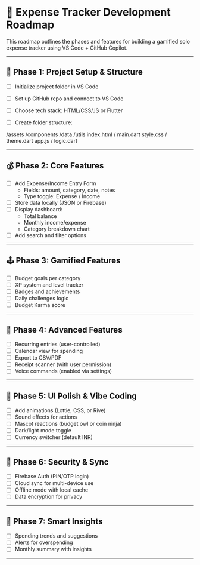 # 🚀 Expense Tracker Development Roadmap

This roadmap outlines the phases and features for building a gamified solo expense tracker using VS Code + GitHub Copilot.

---

## 🧱 Phase 1: Project Setup & Structure

- [ ] Initialize project folder in VS Code
- [ ] Set up GitHub repo and connect to VS Code
- [ ] Choose tech stack: HTML/CSS/JS or Flutter
- [ ] Create folder structure:


/assets
/components
/data
/utils
index.html / main.dart
style.css / theme.dart
app.js / logic.dart


---

## 💰 Phase 2: Core Features

- [ ] Add Expense/Income Entry Form
  - Fields: amount, category, date, notes
  - Type toggle: Expense / Income
- [ ] Store data locally (JSON or Firebase)
- [ ] Display dashboard:
  - Total balance
  - Monthly income/expense
  - Category breakdown chart
- [ ] Add search and filter options

---

## 🕹️ Phase 3: Gamified Features

- [ ] Budget goals per category
- [ ] XP system and level tracker
- [ ] Badges and achievements
- [ ] Daily challenges logic
- [ ] Budget Karma score

---

## 🧪 Phase 4: Advanced Features

- [ ] Recurring entries (user-controlled)
- [ ] Calendar view for spending
- [ ] Export to CSV/PDF
- [ ] Receipt scanner (with user permission)
- [ ] Voice commands (enabled via settings)

---

## 🎨 Phase 5: UI Polish & Vibe Coding

- [ ] Add animations (Lottie, CSS, or Rive)
- [ ] Sound effects for actions
- [ ] Mascot reactions (budget owl or coin ninja)
- [ ] Dark/light mode toggle
- [ ] Currency switcher (default INR)

---

## 🔐 Phase 6: Security & Sync

- [ ] Firebase Auth (PIN/OTP login)
- [ ] Cloud sync for multi-device use
- [ ] Offline mode with local cache
- [ ] Data encryption for privacy

---

## 🧠 Phase 7: Smart Insights

- [ ] Spending trends and suggestions
- [ ] Alerts for overspending
- [ ] Monthly summary with insights

---